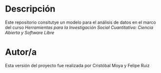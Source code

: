 # Descripción

Este repositorio consitutye un modelo para el análisis de datos en el marco del curso _Herramientas para la Investigación Social Cuantitativa: Ciencia Abierta y Software Libre_

# Autor/a

Esta versión del proyecto fue realizada por Cristóbal Moya y Felipe Ruiz
